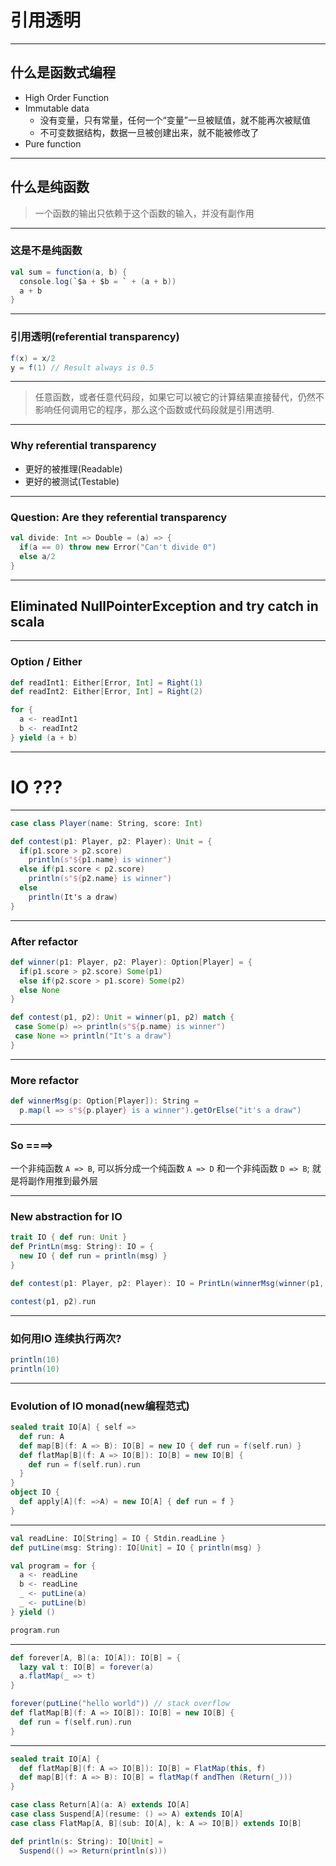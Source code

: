 # 引用透明

---

## 什么是函数式编程

- High Order Function
- Immutable data
  - 没有变量，只有常量，任何一个“变量”一旦被赋值，就不能再次被赋值
  - 不可变数据结构，数据一旦被创建出来，就不能被修改了
- Pure function

---

## 什么是纯函数

> 一个函数的输出只依赖于这个函数的输入，并没有副作用

---

### 这是不是纯函数

```scala
val sum = function(a, b) {
  console.log(`$a + $b = ` + (a + b))
  a + b
}
```

---

### 引用透明(referential transparency)

```scala
f(x) = x/2
y = f(1) // Result always is 0.5
```

---

> 任意函数，或者任意代码段，如果它可以被它的计算结果直接替代，仍然不影响任何调用它的程序，那么这个函数或代码段就是引用透明.

---

### Why referential transparency

- 更好的被推理(Readable)
- 更好的被测试(Testable)

---

### Question: Are they referential transparency

```scala
val divide: Int => Double = (a) => {
  if(a == 0) throw new Error("Can't divide 0")
  else a/2
}
```

---

## Eliminated NullPointerException and try catch in scala

---

### Option / Either

```scala
def readInt1: Either[Error, Int] = Right(1)
def readInt2: Either[Error, Int] = Right(2)

for {
  a <- readInt1
  b <- readInt2
} yield (a + b)
```

---

# IO ???

---

```scala
case class Player(name: String, score: Int)

def contest(p1: Player, p2: Player): Unit = {
  if(p1.score > p2.score)
    println(s"${p1.name} is winner")
  else if(p1.score < p2.score)
    println(s"${p2.name} is winner")
  else
    println(It's a draw)
}
```

---

### After refactor

```scala
def winner(p1: Player, p2: Player): Option[Player] = {
  if(p1.score > p2.score) Some(p1)
  else if(p2.score > p1.score) Some(p2)
  else None
}

def contest(p1, p2): Unit = winner(p1, p2) match {
 case Some(p) => println(s"${p.name} is winner")
 case None => println("It's a draw")
}
```

---

### More refactor

```scala
def winnerMsg(p: Option[Player]): String =
  p.map(l => s"${p.player} is a winner").getOrElse("it's a draw")
```

---

### So ====>

一个非纯函数 `A => B`, 可以拆分成一个纯函数 `A => D` 和一个非纯函数 `D => B`; 就是将副作用推到最外层

---

### New abstraction for IO

```scala
trait IO { def run: Unit }
def PrintLn(msg: String): IO = {
  new IO { def run = println(msg) }
}

def contest(p1: Player, p2: Player): IO = PrintLn(winnerMsg(winner(p1, p2)))

contest(p1, p2).run
```

---

### 如何用IO 连续执行两次?

```scala
println(10)
println(10)
```

---

### Evolution of IO monad(new编程范式)

```scala
sealed trait IO[A] { self =>
  def run: A
  def map[B](f: A => B): IO[B] = new IO { def run = f(self.run) }
  def flatMap[B](f: A => IO[B]): IO[B] = new IO[B] {
    def run = f(self.run).run
  }
}
object IO {
  def apply[A](f: =>A) = new IO[A] { def run = f }
}
```

---

```scala
val readLine: IO[String] = IO { Stdin.readLine }
def putLine(msg: String): IO[Unit] = IO { println(msg) }

val program = for {
  a <- readLine
  b <- readLine
  _ <- putLine(a)
  _ <- putLine(b)
} yield ()

program.run
```

---

```scala
def forever[A, B](a: IO[A]): IO[B] = {
  lazy val t: IO[B] = forever(a)
  a.flatMap(_ => t)
}

forever(putLine("hello world")) // stack overflow
def flatMap[B](f: A => IO[B]): IO[B] = new IO[B] {
  def run = f(self.run).run
}
```

---

```scala
sealed trait IO[A] {
  def flatMap[B](f: A => IO[B]): IO[B] = FlatMap(this, f)
  def map[B](f: A => B): IO[B] = flatMap(f andThen (Return(_)))
}

case class Return[A](a: A) extends IO[A]
case class Suspend[A](resume: () => A) extends IO[A]
case class FlatMap[A, B](sub: IO[A], k: A => IO[B]) extends IO[B]

def println(s: String): IO[Unit] =
  Suspend(() => Return(println(s)))
```
